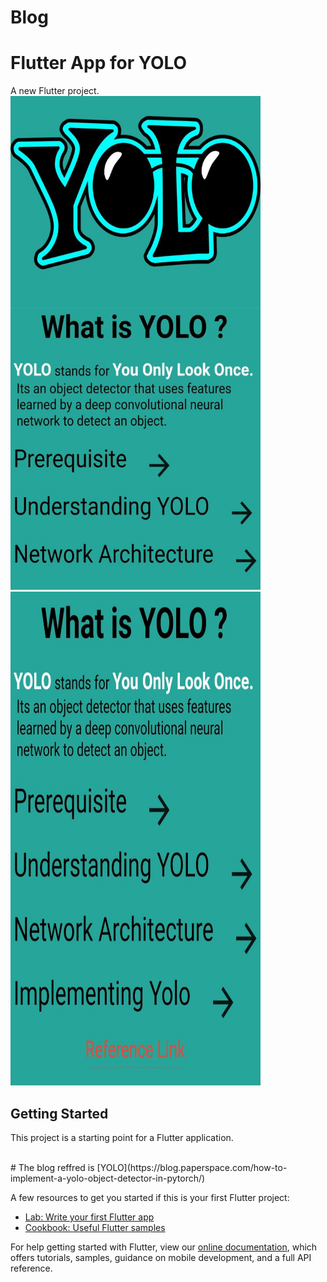 # Blog

# Flutter App for YOLO

A new Flutter project.<br>
<img src="https://raw.githubusercontent.com/abhijeet1999/blog/master/1.jpeg" width="400" height="790"> <img src="https://raw.githubusercontent.com/abhijeet1999/blog/master/2.jpeg" width="400" height="790">

## Getting Started

This project is a starting point for a Flutter application.

<br>
# The blog reffred is 
[YOLO](https://blog.paperspace.com/how-to-implement-a-yolo-object-detector-in-pytorch/)

A few resources to get you started if this is your first Flutter project:

- [Lab: Write your first Flutter app](https://flutter.dev/docs/get-started/codelab)
- [Cookbook: Useful Flutter samples](https://flutter.dev/docs/cookbook)

For help getting started with Flutter, view our
[online documentation](https://flutter.dev/docs), which offers tutorials,
samples, guidance on mobile development, and a full API reference.


